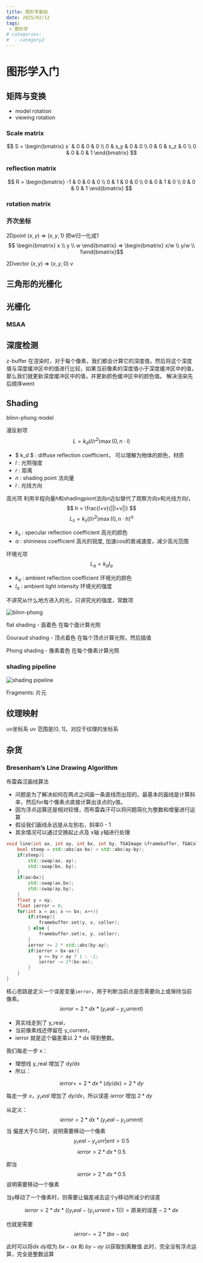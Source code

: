 ```yaml
---
title: 图形学基础
date: 2025/02/12
tags:
 - 图形学
# categories:
#  - category2
---
```

# 图形学入门

## 矩阵与变换

- model rotation
- viewing rotation

### Scale matrix

$$ S = \begin{bmatrix} s`  & 0 & 0 & 0 \\ 0 & s_y & 0 & 0 \\ 0 & 0 & s_z & 0 \\ 0 & 0 & 0 & 1 \end{bmatrix} $$
### reflection matrix

$$ R = \begin{bmatrix} -1 & 0 & 0 & 0 \\ 0 & 1 & 0 & 0 \\ 0 & 0 & 1 & 0 \\ 0 & 0 & 0 & 1 \end{bmatrix} $$

### rotation matrix

### 齐次坐标
2Dpoint $(x, y)$ => $(x, y, 1)$ 
把w归一化成1
$$ \begin{bmatrix} x \\ y \\ w \end{bmatrix}  => \begin{bmatrix} x/w \\ y/w \\ 1\end{bmatrix}$$

2Dvector $(x, y)$ => $(x, y, 0)$ v

## 三角形的光栅化

## 光栅化
 


### MSAA


## 深度检测

z-buffer 
在渲染时，对于每个像素，我们都会计算它的深度值，然后将这个深度值与深度缓冲区中的值进行比较，如果当前像素的深度值小于深度缓冲区中的值，那么我们就更新深度缓冲区中的值，并更新颜色缓冲区中的颜色值。 解决渲染先后顺序went

## Shading

blinn-phong model

漫反射项
$$ L = k_d(I/r^2)\max(0,n \cdot l) $$

- $ k_d $ : diffuse reflection coefficient， 可以理解为物体的颜色，材质
- $I$ : 光照强度
- $r$ : 距离
- $n$ : shading point 法向量
- $l$ : 光线方向


高光项
利用半程向量$h$和shadingpiont法向$n$近似替代了观察方向$v$和光线方向$l$，
$$ h = \frac{l+v}{||l+v||} $$
$$ L_s = k_s(I/r^2)\max(0,n \cdot h)^{\alpha} $$

- $k_s$ : specular reflection coefficient 高光的颜色
- $\alpha$ : shininess coefficient 高光的锐度, 加速cos的衰减速度，减少高光范围

环境光项
$$ L_a = k_aI_a $$

- $k_a$ : ambient reflection coefficient 环境光的颜色
- $I_a$ : ambient light intensity 环境光的强度 

不讲究从什么地方进入的光，只讲究光的强度，常数项

![blinn-phong](blinnphone.png)

flat shading - 面着色
在每个面计算光照


Gouraud shading - 顶点着色
在每个顶点计算光照，然后插值


Phong shading - 像素着色
在每个像素计算光照



### shading pipeline

![shading pipeline](./renderingpipline.png) 

Fragments: 片元


## 纹理映射

uv坐标系
uv 范围是[0, 1]，对应于纹理的坐标系



## 杂货
### Bresenham’s Line Drawing Algorithm
布雷森汉画线算法

- 问题是为了解决如何在两点之间画一条直线而出现的。最基本的画线是计算斜率，然后for每个像素点直接计算出该点的y值。
- 因为浮点运算还是相对较慢，而布雷森汗可以将问题简化为整数和增量进行运算
- 假设我们画线永远是从左到右，斜率0 - 1
- 其余情况可以通过交换起止点及 x轴 y轴进行处理
```cpp
void line(int ax, int ay, int bx, int by, TGAImage &framebuffer, TGAColor coller){
    bool steep = std::abs(ax-bx) < std::abs(ay-by);
    if(steep){
        std::swap(ax, ay);
        std::swap(bx, by);
    }
    if(ax>bx){
        std::swap(ax,bx);
        std::swap(ay,by);
    }
    float y = ay;
    float ierror = 0;
    for(int x = ax; x <= bx; x++){
        if(steep){
            framebuffer.set(y, x, coller);
        } else {
            framebuffer.set(x, y, coller);
        }
        ierror += 2 * std::abs(by-ay);
        if(ierror > bx-ax){
            y += by > ay ? 1 : -1;
            ierror -= 2*(bx-ax);
        }
    }
}
```
核心思路是定义一个误差变量`ierror`，用于判断当前点是否需要向上或保持当前像素。
$$ierror=2*dx*(y_real - y_current )$$

- 真实线走到了 y_real，
- 当前像素线还停留在 y_current，
- ierror 就是这个偏差乘以 2 * dx 得到整数。

我们每走一步 x：

- 理想线 y_real 增加了 dy/dx
- 所以：

$$ierror+=2*dx*(dy/dx)=2*dy$$

每走一步 $x$，$y_real$ 增加了 $dy/dx$，所以误差 $ierror$ 增加 $2 * dy$

从定义：
$$ierror=2*dx*(y_real-y_current)$$
当 偏差大于0.5时，说明需要移动一个像素
$$y_real-y_curr|ent>0.5$$
$$ierror>2*dx*0.5$$

即当$$ierror>2*dx*0.5$$
说明需要移动一个像素

当y移动了一个像素时，则需要让偏差减去这个y移动所减少的误差

$$ierror=2*dx*((y_real-(y_current+1))) = \text{原来的误差}-2*dx$$

也就是需要
$$ierror -= 2*(bx-ax)$$

此时可以将$dx$ $dy$视为 $bx-ax$ 和 $by-ay$ 以获取到离散值
此时，完全没有浮点运算，完全是整数运算